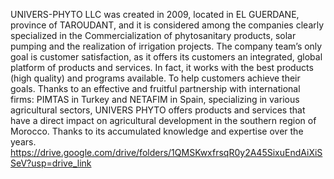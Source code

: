 UNIVERS-PHYTO LLC was created in 2009, located in EL GUERDANE, province of
TAROUDANT, and it is considered among the companies clearly specialized in the
Commercialization of phytosanitary products, solar pumping and the realization of irrigation
projects. The company team’s only goal is customer satisfaction, as it offers its customers an
integrated, global platform of products and services. In fact, it works with the best products (high
quality) and programs available. To help customers achieve their goals. Thanks to an effective and
fruitful partnership with international firms: PIMTAS in Turkey and NETAFIM in Spain,
specializing in various agricultural sectors, UNIVERS PHYTO offers products and services that
have a direct impact on agricultural development in the southern region of Morocco. Thanks to its
accumulated knowledge and expertise over the years.
https://drive.google.com/drive/folders/1QMSKwxfrsqR0y2A45SixuEndAiXiSSeV?usp=drive_link
